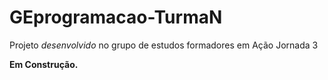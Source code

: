 # GEprogramacao-TurmaN

Projeto *desenvolvido* no grupo de estudos formadores em Ação Jornada 3



<b>Em Construção.</b>
